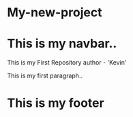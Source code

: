 # My-new-project
<h1>This is my navbar..</h1>
This is my First Repository
author - 'Kevin'
<p>This is my first paragraph..</p>
<h1>This is my footer</h1>
